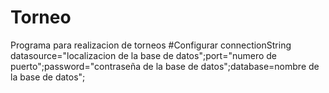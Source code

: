 # Torneo
Programa para realizacion de torneos
#Configurar connectionString
datasource="localizacion de la base de datos";port="numero de puerto";password="contraseña de la base de datos";database=nombre de la base de datos";
